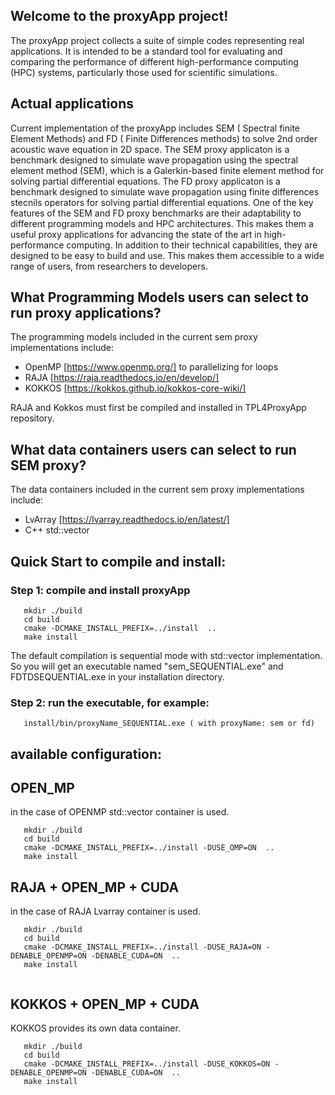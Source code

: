 ## Welcome to the  proxyApp project!

The proxyApp project  collects a suite of simple codes representing real applications.
It is intended to be a standard tool for evaluating and comparing the performance of different high-performance computing (HPC) systems, particularly those used for scientific simulations.


## Actual applications 

Current implementation of the proxyApp includes SEM ( Spectral finite Element Methods) and FD ( Finite Differences methods) to solve 2nd order acoustic wave equation in 2D space.
The SEM proxy applicaton is a benchmark designed to simulate wave propagation using the spectral element method (SEM), which is a Galerkin-based finite element method for solving partial differential equations.
The FD proxy applicaton is a benchmark designed to simulate wave propagation using finite differences stecnils operators for solving partial differential equations.
One of the key features of the SEM and FD proxy benchmarks are their adaptability to different programming models and HPC architectures. This makes them a useful proxy applications for advancing the state of the art in high-performance computing. In addition to their technical capabilities, they are designed to be easy to build and use. This makes them accessible to a wide range of users, from researchers to developers.

## What Programming Models users can select to run  proxy applications?

The programming models included in the current sem proxy implementations include:
* OpenMP [https://www.openmp.org/] to parallelizing for loops
* RAJA [https://raja.readthedocs.io/en/develop/]
* KOKKOS [https://kokkos.github.io/kokkos-core-wiki/]

RAJA and Kokkos must first be compiled and installed  in TPL4ProxyApp repository.

## What data containers users can select to run SEM proxy?

The data containers included in the current sem proxy implementations include:
* LvArray [https://lvarray.readthedocs.io/en/latest/]
* C++ std::vector

## Quick Start to compile and install:

### Step 1: compile and install proxyApp

```
   mkdir ./build
   cd build
   cmake -DCMAKE_INSTALL_PREFIX=../install  ..  
   make install
```

The default compilation is sequential mode with std::vector implementation. 
So you will get an executable named "sem_SEQUENTIAL.exe" and FDTDSEQUENTIAL.exe in your installation directory.

### Step 2: run the executable, for example:

```
   install/bin/proxyName_SEQUENTIAL.exe ( with proxyName: sem or fd)
```

## available configuration:

## OPEN_MP
in the case of OPENMP std::vector container is used.
```
   mkdir ./build
   cd build
   cmake -DCMAKE_INSTALL_PREFIX=../install -DUSE_OMP=ON  ..  
   make install
```
## RAJA + OPEN_MP + CUDA
in the case of RAJA Lvarray container is used.
```
   mkdir ./build
   cd build
   cmake -DCMAKE_INSTALL_PREFIX=../install -DUSE_RAJA=ON -DENABLE_OPENMP=ON -DENABLE_CUDA=ON  ..  
   make install
 
```
## KOKKOS + OPEN_MP + CUDA
KOKKOS provides its own data container.
```
   mkdir ./build
   cd build
   cmake -DCMAKE_INSTALL_PREFIX=../install -DUSE_KOKKOS=ON -DENABLE_OPENMP=ON -DENABLE_CUDA=ON  ..  
   make install
 
